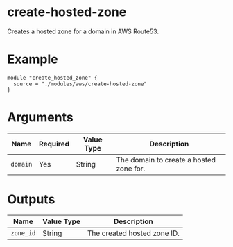 # create-hosted-zone

Creates a hosted zone for a domain in AWS Route53.

# Example

```hcl
module "create_hosted_zone" {
  source = "./modules/aws/create-hosted-zone"
}
```

# Arguments

| Name                      | Required | Value Type | Description
|---------------------------| -------- | ---------- | -----------
|`domain`                   | Yes      | String     | The domain to create a hosted zone for.

# Outputs

| Name                      | Value Type | Description
|---------------------------| ---------- | -----------
|`zone_id`                  | String     | The created hosted zone ID.
